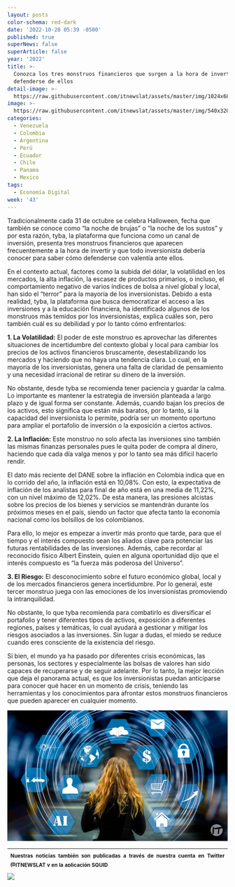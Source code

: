 ```yaml
---
layout: posts
color-schema: red-dark
date: '2022-10-28 05:39 -0500'
published: true
superNews: false
superArticle: false
year: '2022'
title: >-
  Conozca los tres monstruos financieros que surgen a la hora de invertir y cómo
  defenderse de ellos 
detail-image: >-
  https://raw.githubusercontent.com/itnewslat/assets/master/img/1024x680/retorno-de-inversion-g.jpg
image: >-
  https://raw.githubusercontent.com/itnewslat/assets/master/img/540x320/retorno-de-inversion-p.jpg
categories:
  - Venezuela
  - Colombia
  - Argentina
  - Perú
  - Ecuador
  - Chile
  - Panama
  - Mexico
tags:
  - Economía Digital
week: '43'
---
```

Tradicionalmente cada 31 de octubre se celebra Halloween, fecha que también se conoce como “la noche de brujas” o “la noche de los sustos” y por esta razón, tyba, la plataforma que funciona como un canal de inversión, presenta tres monstruos financieros que aparecen frecuentemente a la hora de invertir y que todo inversionista debería conocer para saber cómo defenderse con valentía ante ellos.

En el contexto actual, factores como la subida del dólar, la volatilidad en los mercados, la alta inflación, la escasez de productos primarios, o incluso, el comportamiento negativo de varios índices de bolsa a nivel global y local, han sido el “terror” para la mayoría de los inversionistas. 
Debido a esta realidad, tyba, la plataforma que busca democratizar el acceso a las inversiones y a la educación financiera, ha identificado algunos de los monstruos más temidos por los inversionistas, explica cuáles son, pero también cuál es su debilidad y por lo tanto cómo enfrentarlos: 

**1.	La Volatilidad:** El poder de este monstruo es aprovechar las diferentes situaciones de incertidumbre del contexto global y local para cambiar los precios de los activos financieros bruscamente, desestabilizando los mercados y haciendo que no haya una tendencia clara. Lo cual, en la mayoría de los inversionistas, genera una falta de claridad de pensamiento y una necesidad irracional de retirar su dinero de la inversión.

No obstante, desde tyba se recomienda tener paciencia y guardar la calma. Lo importante es mantener la estrategia de inversión planteada a largo plazo y de igual forma ser constante. Además, cuando bajan los precios de los activos, esto significa que están más baratos, por lo tanto, si la capacidad del inversionista lo permite, podría ser un momento oportuno para ampliar el portafolio de inversión o la exposición a ciertos activos.


**2.	La Inflación:** Este monstruo no solo afecta las inversiones sino también las mismas finanzas personales pues le quita poder de compra al dinero, haciendo que cada día valga menos y por lo tanto sea más difícil hacerlo rendir.

El dato más reciente del DANE sobre la inflación en Colombia indica que en lo corrido del año, la inflación está en 10,08%. Con esto, la expectativa de inflación de los analistas para final de año está en una media de 11,22%, con un nivel máximo de 12,02%. De esta manera, las presiones alcistas sobre los precios de los bienes y servicios se mantendrán durante los próximos meses en el país, siendo un factor que afecta tanto la economía nacional como los bolsillos de los colombianos.

Para ello, lo mejor es empezar a invertir más pronto que tarde, para que el tiempo y el interés compuesto sean los aliados clave para potenciar las futuras rentabilidades de las inversiones. Además, cabe recordar al reconocido físico Albert Einstein, quien en alguna oportunidad dijo que el interés compuesto es “la fuerza más poderosa del Universo”.

**3.	El Riesgo:** El desconocimiento sobre el futuro económico global, local y de los mercados financieros genera incertidumbre. Por lo general, este tercer monstruo juega con las emociones de los inversionistas promoviendo la intranquilidad.

No obstante, lo que tyba recomienda para combatirlo es diversificar el portafolio y tener diferentes tipos de activos, exposición a diferentes regiones, países y temáticas, lo cual ayudará a gestionar y mitigar los riesgos asociados a las inversiones. Sin lugar a dudas, el miedo se reduce cuando eres consciente de la existencia del riesgo.

Si bien, el mundo ya ha pasado por diferentes crisis económicas, las personas, los sectores y especialmente las bolsas de valores han sido capaces de recuperarse y de seguir adelante. Por lo tanto, la mejor lección que deja el panorama actual, es que los inversionistas puedan anticiparse para conocer qué hacer en un momento de crisis, teniendo las herramientas y los conocimientos para afrontar estos monstruos financieros que pueden aparecer en cualquier momento.

![](https://raw.githubusercontent.com/itnewslat/assets/master/img/540x320/retorno-de-inversion-p.jpg)

<table style="height: 42px;" width="569">
<tbody>
<tr>
<td style="text-align: justify;"><sub><strong>Nuestras noticias también son publicadas a través de nuestra cuenta en Twitter <a href="https://twitter.com/itnewslat?lang=es">@ITNEWSLAT</a> y en la aplicación <a href="https://squidapp.co/en/">SQUID</a></strong></sub></td>
</tr>
</tbody>
</table>

<img src="https://tracker.metricool.com/c3po.jpg?hash=56f88a41e39ab42c063cc51676587a04"/>